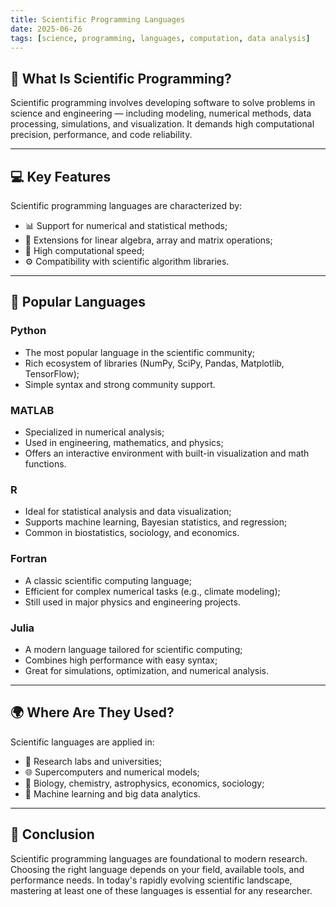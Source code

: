 ```yaml
---
title: Scientific Programming Languages
date: 2025-06-26
tags: [science, programming, languages, computation, data analysis]
---
```


## 🔬 What Is Scientific Programming?

Scientific programming involves developing software to solve problems in science and engineering — including modeling, numerical methods, data processing, simulations, and visualization. It demands high computational precision, performance, and code reliability.

---

## 💻 Key Features

Scientific programming languages are characterized by:

- 📊 Support for numerical and statistical methods;
- 🧠 Extensions for linear algebra, array and matrix operations;
- 🚀 High computational speed;
- ⚙️ Compatibility with scientific algorithm libraries.

---

## 🧰 Popular Languages

### Python

- The most popular language in the scientific community;
- Rich ecosystem of libraries (NumPy, SciPy, Pandas, Matplotlib, TensorFlow);
- Simple syntax and strong community support.

### MATLAB

- Specialized in numerical analysis;
- Used in engineering, mathematics, and physics;
- Offers an interactive environment with built-in visualization and math functions.

### R

- Ideal for statistical analysis and data visualization;
- Supports machine learning, Bayesian statistics, and regression;
- Common in biostatistics, sociology, and economics.

### Fortran

- A classic scientific computing language;
- Efficient for complex numerical tasks (e.g., climate modeling);
- Still used in major physics and engineering projects.

### Julia

- A modern language tailored for scientific computing;
- Combines high performance with easy syntax;
- Great for simulations, optimization, and numerical analysis.

---

## 🌍 Where Are They Used?

Scientific languages are applied in:

- 🧪 Research labs and universities;
- 🌐 Supercomputers and numerical models;
- 🧬 Biology, chemistry, astrophysics, economics, sociology;
- 🧠 Machine learning and big data analytics.

---

## 📌 Conclusion

Scientific programming languages are foundational to modern research. Choosing the right language depends on your field, available tools, and performance needs. In today's rapidly evolving scientific landscape, mastering at least one of these languages is essential for any researcher.

